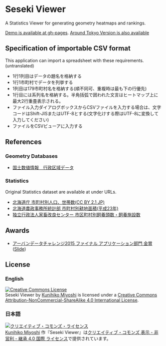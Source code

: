# Seseki Viewer

A Statistics Viewer for generating geometry heatmaps and rankings.

[Demo is available at gh-pages](http://colspan.github.io/seseki_viewer).
[Around Tokyo Version is also available](http://colspan.github.io/seseki_viewer/around_tokyo.html)

## Specification of importable CSV format

This application can import a spreadsheet with these requirements.
(untranslated)

 - 1行1列目はデータの題名を格納する
 - 1行1市町村でデータを列挙する
 - 1列目は179市町村名を格納する(順不同可、重複時は最も下の行優先)
 - 1行目には系列名を格納する。半角括弧で囲われた文言はヒートマップ上に最大2行重畳表示される。
 - ファイル入力ダイアログボックスからCSVファイルを入力する場合は、文字コードはShift-JISまたはUTF-8とする(文字化けする際はUTF-8に変換して入力してください)
 - ファイルをCSVビューアに入力する

## References

### Geometry Databases

 - [国土数値情報　行政区域データ](http://nlftp.mlit.go.jp/ksj/gml/datalist/KsjTmplt-N03.html)

### Statistics

Original Statistics dataset are available at under URLs.

 - [北海道庁 市町村別人口、世帯数(CC BY 2.1 JP)](http://www.pref.hokkaido.lg.jp/ss/scs/gyousei/shityousondata.htm)
 - [北海道農政事務所統計部 市町村別耕地面積(平成23年)](http://www.maff.go.jp/hokkaido/press/toukei/kikaku/pdf/h23kouti_sichoson.pdf)
 - [独立行政法人家畜改良センター 市区町村別飼養頭数・飼養施設数](https://www.id.nlbc.go.jp/data/toukei.html)

## Awards

 - [アーバンデータチャレンジ2015 ファイナル アプリケーション部門 金賞](http://urbandata-challenge.jp/2015/prize) ([Slide](http://www.slideshare.net/colspan/udc2015-final-seseki))

## License

### English

<a rel="license" href="http://creativecommons.org/licenses/by-nc-sa/4.0/"><img alt="Creative Commons License" style="border-width:0" src="https://i.creativecommons.org/l/by-nc-sa/4.0/88x31.png" /></a><br /><span xmlns:dct="http://purl.org/dc/terms/" property="dct:title">Seseki Viewer</span> by <a xmlns:cc="http://creativecommons.org/ns#" href="https://github.com/colspan/seseki_viewer" property="cc:attributionName" rel="cc:attributionURL">Kunihiko Miyoshi</a> is licensed under a <a rel="license" href="http://creativecommons.org/licenses/by-nc-sa/4.0/">Creative Commons Attribution-NonCommercial-ShareAlike 4.0 International License</a>.

### 日本語

<a rel="license" href="http://creativecommons.org/licenses/by-nc-sa/4.0/"><img alt="クリエイティブ・コモンズ・ライセンス" style="border-width:0" src="https://i.creativecommons.org/l/by-nc-sa/4.0/88x31.png" /></a><br /><a xmlns:cc="http://creativecommons.org/ns#" href="https://github.com/colspan/seseki_viewer" property="cc:attributionName" rel="cc:attributionURL">Kunihiko Miyoshi</a> 作『<span xmlns:dct="http://purl.org/dc/terms/" property="dct:title">Seseki Viewer</span>』は<a rel="license" href="http://creativecommons.org/licenses/by-nc-sa/4.0/">クリエイティブ・コモンズ 表示 - 非営利 - 継承 4.0 国際 ライセンス</a>で提供されています。
